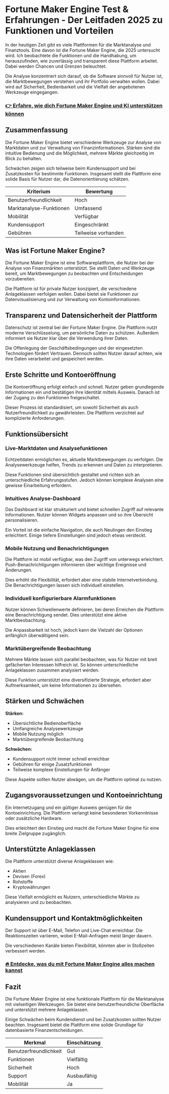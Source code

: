 # Fortune Maker Engine Test & Erfahrungen - Der Leitfaden 2025 zu Funktionen und Vorteilen
   
In der heutigen Zeit gibt es viele Plattformen für die Marktanalyse und Finanztools. Eine davon ist die Fortune Maker Engine, die 2025 untersucht wird. Ich beobachtete die Funktionen und die Handhabung, um herauszufinden, wie zuverlässig und transparent diese Plattform arbeitet. Dabei werden Chancen und Grenzen beleuchtet.

Die Analyse konzentriert sich darauf, ob die Software sinnvoll für Nutzer ist, die Marktbewegungen verstehen und ihr Portfolio verwalten wollen. Dabei wird auf Sicherheit, Bedienbarkeit und die Vielfalt der angebotenen Werkzeuge eingegangen.

### [👉 Erfahre, wie dich Fortune Maker Engine und KI unterstützen können](https://tinyurl.com/23t2tf8p)
## Zusammenfassung  
Die Fortune Maker Engine bietet verschiedene Werkzeuge zur Analyse von Marktdaten und zur Verwaltung von Finanzinformationen. Stärken sind die intuitive Bedienung und die Möglichkeit, mehrere Märkte gleichzeitig im Blick zu behalten.

Schwächen zeigen sich teilweise beim Kundensupport und bei Zusatzkosten für bestimmte Funktionen. Insgesamt stellt die Plattform eine solide Basis für Nutzer dar, die Datenorientierung schätzen.

| Kriterium          | Bewertung                   |
|--------------------|-----------------------------|
| Benutzerfreundlichkeit | Hoch                       |
| Marktanalyse-Funktionen | Umfassend                  |
| Mobilität           | Verfügbar                   |
| Kundensupport       | Eingeschränkt               |
| Gebühren            | Teilweise vorhanden         |

## Was ist Fortune Maker Engine?  
Die Fortune Maker Engine ist eine Softwareplattform, die Nutzer bei der Analyse von Finanzmärkten unterstützt. Sie stellt Daten und Werkzeuge bereit, um Marktbewegungen zu beobachten und Entscheidungen vorzubereiten.

Die Plattform ist für private Nutzer konzipiert, die verschiedene Anlageklassen verfolgen wollen. Dabei bietet sie Funktionen zur Datenvisualisierung und zur Verwaltung von Kontoinformationen.

## Transparenz und Datensicherheit der Plattform  
Datenschutz ist zentral bei der Fortune Maker Engine. Die Plattform nutzt moderne Verschlüsselung, um persönliche Daten zu schützen. Außerdem informiert sie Nutzer klar über die Verwendung ihrer Daten.

Die Offenlegung der Geschäftsbedingungen und der eingesetzten Technologien fördert Vertrauen. Dennoch sollten Nutzer darauf achten, wie ihre Daten verarbeitet und gespeichert werden.

## Erste Schritte und Kontoeröffnung  
Die Kontoeröffnung erfolgt einfach und schnell. Nutzer geben grundlegende Informationen ein und bestätigen ihre Identität mittels Ausweis. Danach ist der Zugang zu den Funktionen freigeschaltet.

Dieser Prozess ist standardisiert, um sowohl Sicherheit als auch Nutzerfreundlichkeit zu gewährleisten. Die Plattform verzichtet auf komplizierte Anforderungen.

## Funktionsübersicht  
### Live-Marktdaten und Analysefunktionen  
Echtzeitdaten ermöglichen es, aktuelle Marktbewegungen zu verfolgen. Die Analysewerkzeuge helfen, Trends zu erkennen und Daten zu interpretieren.

Diese Funktionen sind übersichtlich gestaltet und richten sich an unterschiedliche Erfahrungsstufen. Jedoch können komplexe Analysen eine gewisse Einarbeitung erfordern.

### Intuitives Analyse-Dashboard  
Das Dashboard ist klar strukturiert und bietet schnellen Zugriff auf relevante Informationen. Nutzer können Widgets anpassen und so ihre Übersicht personalisieren.

Ein Vorteil ist die einfache Navigation, die auch Neulingen den Einstieg erleichtert. Einige tiefere Einstellungen sind jedoch etwas versteckt.

### Mobile Nutzung und Benachrichtigungen  
Die Plattform ist mobil verfügbar, was den Zugriff von unterwegs erleichtert. Push-Benachrichtigungen informieren über wichtige Ereignisse und Änderungen.

Dies erhöht die Flexibilität, erfordert aber eine stabile Internetverbindung. Die Benachrichtigungen lassen sich individuell einstellen.

### Individuell konfigurierbare Alarmfunktionen  
Nutzer können Schwellenwerte definieren, bei deren Erreichen die Plattform eine Benachrichtigung sendet. Dies unterstützt eine aktive Marktbeobachtung.

Die Anpassbarkeit ist hoch, jedoch kann die Vielzahl der Optionen anfänglich überwältigend sein.

### Marktübergreifende Beobachtung  
Mehrere Märkte lassen sich parallel beobachten, was für Nutzer mit breit gefächerten Interessen hilfreich ist. So können unterschiedliche Anlageklassen zusammen analysiert werden.

Diese Funktion unterstützt eine diversifizierte Strategie, erfordert aber Aufmerksamkeit, um keine Informationen zu übersehen.

## Stärken und Schwächen  
**Stärken:**  
- Übersichtliche Bedienoberfläche  
- Umfangreiche Analysewerkzeuge  
- Mobile Nutzung möglich  
- Marktübergreifende Beobachtung  

**Schwächen:**  
- Kundensupport nicht immer schnell erreichbar  
- Gebühren für einige Zusatzfunktionen  
- Teilweise komplexe Einstellungen für Anfänger  

Diese Aspekte sollten Nutzer abwägen, um die Plattform optimal zu nutzen.

## Zugangsvoraussetzungen und Kontoeinrichtung  
Ein Internetzugang und ein gültiger Ausweis genügen für die Kontoeinrichtung. Die Plattform verlangt keine besonderen Vorkenntnisse oder zusätzliche Hardware.

Dies erleichtert den Einstieg und macht die Fortune Maker Engine für eine breite Zielgruppe zugänglich.

## Unterstützte Anlageklassen  
Die Plattform unterstützt diverse Anlageklassen wie:  
- Aktien  
- Devisen (Forex)  
- Rohstoffe  
- Kryptowährungen  

Diese Vielfalt ermöglicht es Nutzern, unterschiedliche Märkte zu analysieren und zu beobachten.

## Kundensupport und Kontaktmöglichkeiten  
Der Support ist über E-Mail, Telefon und Live-Chat erreichbar. Die Reaktionszeiten variieren, wobei E-Mail-Anfragen meist länger dauern.

Die verschiedenen Kanäle bieten Flexibilität, könnten aber in Stoßzeiten verbessert werden.

### [🔥 Entdecke, was du mit Fortune Maker Engine alles machen kannst](https://tinyurl.com/23t2tf8p)
## Fazit  
Die Fortune Maker Engine ist eine funktionale Plattform für die Marktanalyse mit vielseitigen Werkzeugen. Sie bietet eine benutzerfreundliche Oberfläche und unterstützt mehrere Anlageklassen.

Einige Schwächen beim Kundendienst und bei Zusatzkosten sollten Nutzer beachten. Insgesamt bietet die Plattform eine solide Grundlage für datenbasierte Finanzentscheidungen.

| Merkmal               | Einschätzung                 |
|-----------------------|-----------------------------|
| Benutzerfreundlichkeit | Gut                         |
| Funktionen            | Vielfältig                  |
| Sicherheit            | Hoch                        |
| Support               | Ausbaufähig                 |
| Mobilität             | Ja                          |